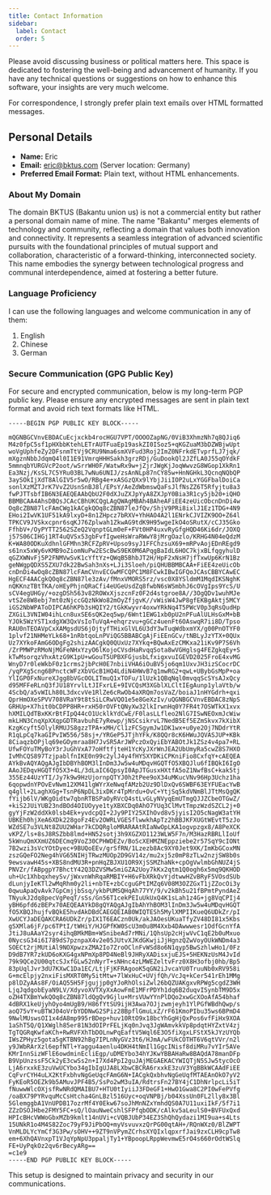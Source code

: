 ```yaml
---
title: Contact Information
sidebar:
  label: Contact
  order: 5
---
```


Please avoid discussing business or political matters here. This space is
dedicated to fostering the well-being and advancement of humanity. If you have
any technical questions or suggestions on how to enhance this software, your
insights are very much welcome.

For correspondence, I strongly prefer plain text emails over HTML formatted
messages.

## Personal Details

- **Name:** Eric
- **Email:** [eric@bktus.com](mailto:eric@bktus.com) (Server location: Germany)
- **Preferred Email Format:** Plain text, without HTML enhancements.

### About My Domain

The domain BKTUS (Bakantu union us) is not a commercial entity but rather a
personal domain name of mine. The name "Bakantu" merges elements of technology
and community, reflecting a domain that values both innovation and connectivity.
It represents a seamless integration of advanced scientific pursuits with the
foundational principles of mutual support and collaboration, characteristic of a
forward-thinking, interconnected society. This name embodies the synergy between
technological progress and communal interdependence, aimed at fostering a better
future.

### Language Proficiency

I can use the following languages and welcome communication in any of them:

1. English
2. Chinese
3. German

### Secure Communication (GPG Public Key)

For secure and encrypted communication, below is my long-term PGP public key.
Please ensure any encrypted messages are sent in plain text format and avoid
rich text formats like HTML.

```
-----BEGIN PGP PUBLIC KEY BLOCK-----

mQGNBGCVnvEBDACuEcjxckb4rocHGU7VPT/OOOOZapNG/0ViB3XhmzNh7q8QJiq6
M4z0fpC5sf1pHXbbKtehLETrAUTFuaEp19askZI0ISoz5+qKGZuaM3bDZWBjwUpt
woVgUphfeZy2DFsnmTtVj9CRU9Nma6smXVFud3Roj2ImZ0NFrkdETvprfLJ7jqk/
mXgznNbbJdqmQ4l0I1E91VmrqHHHSakh3grzRDj/GuDookQl2JZfLA0J55qOYdkF
5mmnqbYURGVcP2oot/wSrrWH0F/WatwRx9w+jZjrJWgKjJoqWwvzG8WGop1XkRn1
Ea3Nzj/KsSL7C5YRu03BL7wNu6UNIJ/zsAnNLp87nCY85w+HnNGHkL3QcnqNQbQP
3aySOkIjXdT8AlGIV5r5wO/RBg4e+xASGzQXx9lYbjJiiIOP2uLxYGGFbalDoiCa
sonlXzMZTJrK7VvZ2UsnSnBJ8l/EPsY/AeZdWbmswQaFsJlfNsZZ6T5Rfyjtu8a3
fwPJTTsbfIB6N3EAEQEAAbQbU2F0dXJuZXJpYyA8ZXJpY0Bia3R1cy5jb20+iQHO
BBMBCAA4AhsDBQsJCAcCBhUKCQgLAgQWAgMBAh4BAheAFiEE4zeUicObcnDnDi4w
Oq8cZBN87lcFAmCWg1kACgkQOq8cZBN87leJfQv/ShjV9PRi8ixlJ1Ez1TDG+4N9
EHoi2IwVK1UF51kA9lxyD+8n1ZHpcz7bRXV+YhHAO4A2l1ENrkCJVIZK9OO+Z64l
TPKCV9JVSkxcpnr6sqKJ76Zplwah1ZkwAG9tdK9H95wgeIkO4oSRutX/cCJ35Gko
FfhbV+/OyPYTT2562SZeQ2VqnptGLm0eF+FVt0HP4uxvRyGfgHQD46Ki6dr/JOXQ
j57S06CIHGj1RT4uQVSx53gbFvfIgweHsWraRWwY8jMrgOazlo/KRHG4N04eQdzM
K+WA80ODKuXdhnlGFMhn3RCFZpRV+Upso9syJ1FFChzsuX69+mRPvAojEDnREgd9
s61nx5xWy6vKMB9oZiomNuPw2EScBwS9EK0M6APqgBaIdL6HOC7kjxBLfqgyhulD
qGZXWNvFj5P2FNMVwSvK1cYftYz+QWqB5BhbJT2H/HpF2xNsH7jfTxwUp6KrN1Bz
geNWgpQDXS5ZXU7dk22BwSah3nXs+LJi3Sloeh/piQHUBBMBCAA+FiEE4zeUicOb
cnDnDi4wOq8cZBN87lcFAmCVnvECGwMFCQPC1M8FCwkIBwIGFQoJCAsCBBYCAwEC
HgECF4AACgkQOq8cZBN87le3zAv/fMnxVMORS5rz/vsc0X8YSldmM1MqdIKSNghK
nQKKnzTBtTKA/oHEyPhjnQRaCfi4eUGeUsdZq8fwbN6sWSmbhJ6cOVgIps9YcS/U
sCV4egUHGy/+ozgDSh563v82ROWxXjszcnFz0F2d4stgroe8A//3OgQDv1wuhMJe
vtSZe8W8ebj7mt0zNjccGQzNkWo82mOyZfjgvK//vWisW4JwP8gfEKBgAktj5MCY
iGS2NbWPAToDIPCA6hKPb3sHQIY2/tGkKwyvr4oxwYRkNq4T5PWcV0p3qRsQudHp
ZXGiL3VNIW04ihLcn8uxSE6sQK2eq5wp/6Wnt1EWG1xb0pU2nPFuAlULHsGxM+bB
YJOk5WzYST1xdgXW3QxVsIoTuVqA+ehqrzvu+gGCz4uenFt6OAswqR7ii8D/Tpso
RAU0nTEOAVpCxXAMgsdUS6jOjtyfTHixGlVL6U3dY3wTuqWdbxmYX/g00PnOTYF0
1plvf21NHMeYLk68+1nRbtqoLnPViQG5BBABCgAjFiEEnGCv/tNBLyJzYTX+0QUx
Uz7XYkoFAmG6ODgFg2shizAACgkQ0QUxUz7XYkq+BQwAxEzCMKxa21iKv9P7S6Vh
/ZrPMWPzRMoNjMGFeNHxYzyO6lKojoCVsdHaRvqqSota8wVGHglsg4FEZgkqEy+S
kTwMsorqzVhxAtzG9K1pU+wGouT5UPBXFGjusbLfxigxvuIGEVD2025FroE4xvMG
WnyD7r0leWkbF0z1crms2jbPcH0E7nbiiVHA6iOuBV5jo6qm1UxvJH3izSCocrDC
/yqPXg5cng6BPnctcWFzXbVGcB1HQ4LdiN4HWvB7q1mwRG2+qwL+UBybGsMpP+oa
YlIGP0FxNureXJgg8bVGcOOLITmuQ1xTOFu/1lUzk1QBqNql0mvqqScSYsAJxQcy
d95MFFeRLnQ3fJU18YrvlLtJIFxrLE+9IVCQsM3XGblXLCltIEgAunp1ylaVtb/w
4ScbQ/a5vWILh80L3dxcvVe1RlZe6cRwOb4aXRQm7osVaZ/boiaJ1nHYGdrh+qxi
QprHmOXeSPVV708VRaY9t8tSiLCRwVQO1e5e8GeXzIv/uQGNBGCVnvEBDAC8zNpS
GRHUp+X7hit0bCDPP8HR+rxH50rOVFtQNyXw32lkIrwnHq0Y7FR4t7OSWTkX1xvx
hXMILQdTBxKKrBtFIpQ44cO1UcklkYdCwE/F0lasLLfleo2NlG7ISwNEOxmJcWiw
mkLHN3CnqXpXXqpGDTRavbuhE7yRewp/jNSCsikrvL7NedB5Ef5EZmSkvx7kXibX
KzgKcyft5OlylRMUJS8gzzTPA+xMH/Cl1zFCSgymJw1DK1wx+u0ye2Oj7NDdrYtR
R1qLpCq7kaGIPvIW556/58sj+/YRGeP5JTjhYFk/K8QQr8cK6HWuJQVASJUP+KBk
8CiaqzbOPjlq69eGOymraa8H7JvSR5ArJWPczOxQyiEbYABOtJk1ZSz4v4pa7+RL
UfwFOYuTMyBoY3rJuGhVxA77oHftfjteH1YcKyJXrWnJEA2UbUmyRa5cwZ8S7HXO
IvMhCQS897TzjpablfnIKE0n99c2ylJ4y4fHYSXYDKiCPKniFio8CxfqY+cAEQEA
AYkBvAQYAQgAJgIbDBYhBOM3lInDm3Jw5w4uMDqvHGQTfO5XBQJlu6fIBQkI6IgO
AAoJEDqvHGQTfO5X3+4L/3dLaIC6QpsyI0ApJTGusxHXtfA5oZ1NwfBsC+kak5tj
355Ez44UzYTI/Jy7k9w9HzUjornpQTYJ0h2tPee9oX34uMKucVNv96Hp3Uchz1ha
6qopwdnYPOvEvNwm12XM41lgWYrXeNwqfAMzb2Uz9DlDxQv6SWBF63EYFUEacYwB
q4gll+2LaghXGg+TsnP6NpDL3ixDKr4TpMrdu+OvC+YtjSq5kdVNmBlJTtMsQgQK
fYijb6lV/WKgOidtw7qbnRTBSPaOyRVcQ4stLvGLyNVyqEmUTmgQJJZCbeOTGwZ/
+kiS2JUiYUB23ndBOd4OIUOyye1tyXBXCDq0AhO7YUq3ClMvtTmpzWzdSZCL2j+0
gyYjFzW2ddXk0lsb4Ek+yvdcpQI+2Jy9PIY25XIhOvd8v5jyisI2O5cNagW3atYH
UBKEh0hjXeA6XDk228goFz4Ev2OWRLVGESflwwkhApTz2hBBJKFXUGtWEvtT5zJo
WZdSE7u3VLNt8ZUU2WHar7kCDQRgloMRARAAtRIaNwOpLKA1ogvpzgx8/A8PeXCK
vKPZ/ls+8sJ8RSZbb8lmd+HN52sotj3h9XGZXO1123WLW5F7n/M3HazRBRLlIoUf
5kWnuQmXXmUZ6DECmq9VoZ30CPHWDEZv/BoScXEHMZNEppziebe2r57SqY9cIONt
7B2wzi3sVcYOtDyec+9BUQoEEv/grSfRN/1Lzezb8Ac9XY0Jet9XK/ImKbGCoxMN
zszGQeFO2Neg4hVG65NIHjTRwzMUOp2D9GV14z/mu2xj5z0mP8zTLw2nzjSW8b0s
9ewsvawH45s+XBS8ndMU3R+pnHqZBJXU1OR9XjSSMZhaNk+cpOgVwlmbGhNUZ4jS
PNVZr/fABpgpY7BhctY42Q3DZVSMwSmiGZA2Uoy7kKx2qtm1Q0ogh6x5mq9QKHOD
uh+Uc1XhbqxheySv/jWxvnWhRqaRMBIY+H6vFbXRkQvYjdtwwHZvBRyF5VOsdSUb
dLunjyIeKTl2wMqRhm0y2li+nbTE+zbCcguGPtIMZq6V08M3OZZGxT1jZZocOi3y
0qwuApaQvAvk7GpCmjjbSsq/ykbPUMSQHqAh77YY/9/v2kBh5u21fBPmtPyndAeZ
TNyukJ2dq8pecVgPeqT/sSs/Gn56T1cekPEIuUkUxQ4K1sLah1z4G+jg8VqCPIj4
yBH6pfd6zBEPx70AEQEAAYkD8gQYAQgAJgIbAhYhBOM3lInDm3Jw5w4uMDqvHGQT
fO5XBQJhujfvBQkE5hvdAkDBdCAEGQEIAB0WIQTESh5MylXMPIIKueQ6UDkZr/pI
XwUCYJaDEQAKCRA6UDkZr/pIX1T6EACzn0Uk/akJAOesUKuaTfyZV48DI81x5Kbs
gSXMla6jF/pc6TPtI/tWHiY/HJGPfKW0ScU3m0u8M4Xxb4DAwwwesr1OdfGcnYfA
JtiJ8uAAaY2syr4ihqBMkMBm+WSnibeAd7rMNi/1QhsUp2cHjwVvC1qE2b0uMxuo
0NycsG34i6I789dS7pznpaX4v2e05JUtvXJKdGKwjiJjHgnzQZwVoyOUkWNDm4a3
SOECt2rjMUtiAl9NOXpwzxZMA2Io7ZroOClnFvWSd8o6N1qyp5BwSzhlwHo1/0Fz
D9dB7YR7zkUD6oKXG4gxNPmXp8PD4NeBl9JHRyXADisxjuEJS+5HEKNzUsM4JvId
79k9QCe2U00qtcSJxfGLw52nNyrT+sNHnc4zLMWEZeltvFrz0X8H3ofbj0hb/Bp5
83pUqlJvr3dU7KXwC1Da1EC/LtjFjKFRAgooK5qGN2iJvcaYU0TruuNb0xRV958i
G+mcElpjy2nxiFisMXRT0My5itMtw+7lWxHuC+UVjfQh/VcJq+kCer541rEh1MMg
p8lDZyAAs8F/OiAQ55H5Fjgujjp0gYJoRhOlsiZwl26bQZUAKgxvRPWg5cgdZ3WH
LjqJqdgobEyaN9LV/XdyvoXVTXyXxAowFmE1MFrPDYh1dq6B2duqvISynbTM9D5x
oZH4TXBmYwkQOq8cZBN87ldQgQv9Gjlu+MrsVUwYYnPlDQo2xwGcXOoAfA54bhaf
4dBRX1keUjyhOyo4mUgB9/H86fYtSU9ijH3Awa7OJjzwmjeyh1YlPGfWBdhQwp/s
aoQ75vY+uBTWJ04oVrbYDDNwG2SPiz28BpflGmuLxZ/rF61KmoPIbu35ws6BPmD4
9NwlMUswsOI1x4dA8mp995rBDep+huv10RtO9x18bcYhGgHjQxPos6vfFiHx9XOA
1aShT5Q/Q1XWglh85er81N3dOIPrFELjKq0nJvq3JgWAmvkkVp8pdqtHYZxtV4zj
TgTQGRqKwfaKCh+RwRVFXhTbDOLnwPqEaftV5Wql6E3O5fiXgxLFStX5kJYzUYQb
IWsZPHyz5gota5gKTBN92hBg7IPLnNyGVz3t6/HJmA/wFUkCOTHT6V6qtVVr/n2l
y9JWbRArXzl6epfNTl+Yaggu4aenlu4DKH4tNmIl1GgcINisf8diMRu7vYIr5AVe
KMrInnSizWFlE6owdminEcliEgp/uDMEYbo34hYJKwYBBAHaRw8BAQdA78manDFp
B9VpUnzssF5Ck2yE3cwSs2n+I7Xd4PpI2guJAjMEGAEKACYWIQTjN5SJw5tycOcO
LjA6rxxkE3zuVwUCYbo34gIbIgUJA8LXbwCBCRA6rxxkE3zuV3YgBBkWCAAdFiEE
CqFvrCYH4uLX2KtFxbhvNgGeUqcFAmG6N+IACgkQxbhvNgGeUqfMTAEAnOkO7yV2
FyKEoR5OEZk9b5AMuvJPF4B5/SsPo2wM3uIA/RdtrsFn27BY4jC1DhNrlpcLi5iT
fNuwwWlcOXjsfRwNRdQMAIBU7+HTU0tIyiiJ3FDeGF1+HwO1Gwa8C2PI0wFePVfg
/oaBX79PYRvquMcCsHtcha4GnLBzl516Uyc+oqVNPBj/b04XssUn0FL2lly8x3Bl
5GlemggbA1VnUPDB17ozrMf4Y0Ekw67soJhMnNZxYmhdQS0A7U11uxiIkF/5f7i1
ZZzDSOJHbe2FMY5FC+sQ/lOauNweCshlSFPfqbODK/cAlkv5aLeulS0+BVFUxQxd
HPIcBHcVWWoGbxMZb9kmlt14nUVi+cVQBJUbP34EZ3ShQhQydazi1MI9ua+s4Lts
15UNkR1o4M4S82Zoc79yF9JiPbOQ+myVsvuvxzQrPG00qtAH+/RQnWXz0/BlZWPT
VnMLDLYcYmCf3G3Pw/sOHV++9ZT9nVPymZCrhsXYQIxlqpxrfJai9zxCLH9cpTw8
em+6XhQAVnxpT1VJqYpNpU3ppaljTy1+YBpoopLRppWevmwE5rO4s660rOdtWSlq
FE+UyPqkOz2qv6rBecyARg==
=c1e9
-----END PGP PUBLIC KEY BLOCK-----
```

This setup is designed to maintain privacy and security in our communications.

